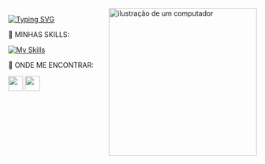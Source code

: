 <img src="https://raw.githubusercontent.com/MicaelliMedeiros/micaellimedeiros/master/image/computer-illustration.png" alt="ilustração de um computador" min-width="300px" max-width="300px" width="300px" align="right" z-index="-9999">

<div align="left" z-index="1">

[![Typing SVG](https://readme-typing-svg.demolab.com?font=Fira+Code&pause=1000&color=6495ED&random=false&width=435&lines=Programador+Full-Stack)](https://git.io/typing-svg)
<p>🚀 MINHAS SKILLS:</p>

[![My Skills](https://skillicons.dev/icons?i=git,github,vscode,python,html,css,js,&theme=light)](https://skillicons.dev)


<p>👀 ONDE ME ENCONTRAR:</p>

<a href="https://www.instagram.com/eu_miguell_01/"><img src="https://th.bing.com/th/id/R.1c4afc1e38fa2de56562b3582742d1bb?rik=32v30LcaKNVjLw&pid=ImgRaw&r=0" width="30px"></a>
<a href="mailto:migueltsilvia@gmail.com"><img src="https://hanzheteng.files.wordpress.com/2022/12/gmail-logo.png" width="30px"></a>

</div>
